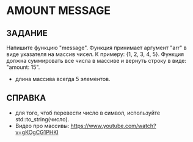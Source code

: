 # AMOUNT MESSAGE

## ЗАДАНИЕ
Напишите функцию "message". Функция принимает аргумент "arr" в виде указателя на массив чисел. К примеру: {1, 2, 3, 4, 5}.
Функция должна суммировать все числа в массиве и вернуть строку в виде: "amount: 15".

- длина массива всегда 5 элементов.

## СПРАВКА
- для того, чтоб перевести число в символ, используйте std::to_string(число).
- Видео про массивы: https://www.youtube.com/watch?v=gKOgCG1PHKI